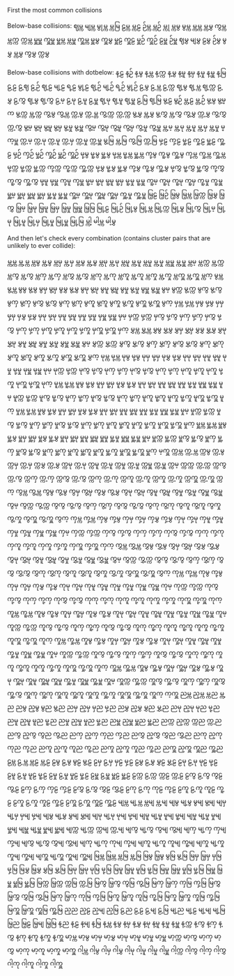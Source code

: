 First the most common collisions

Below-base collisions:
ဈမ္က
မျမ္က
မွုမ္က
မ္ကမြ
ဠမ္က
မ္ကဠ
ဉ်မ္က
မ္ကဉ်
မ္ကု
မ္ကမွ
မွမ္က
မ္ကမ္က
မ္ကမွှ
ကွမ္က
မ္ကက္က
က္ကမ္က
မှူမှူ
ကှူမှူ
မှူမ္က
မ္ကမှူ
ကှူမ္က
မှူမွှ
ကှူမွှ
မှူဠ
ကှူဠ
မှူဉ်
ကှူဉ်
ဠမှူ
ဉ်မှူ
ဈမွှ
မျမွှ
ဠမွှ
ဉ်မွှ
မွမွှ
မ္ကမွှ
ကွမွှ
က္ကမွှ

Below-base collisions with dotbelow:
န့ဠ
န့ဉ်
န့မွ
န့မ္က
န့က္က
န့မွှ
န့မူ
န့မှ
န့မှု
န့မှူ
န့မြ
ဠ့ဠ
ဠ့ဈ
ဠ့ဉ်
ဈ့ဠ
မျ့ဠ
ရ့ဠ
မွု့ဠ
ဈ့ဉ်
မျ့ဉ်
ရ့ဉ်
မွု့ဉ်
ဠ့မွ
ဠ့မ္က
ဠ့က္က
ဈ့မွ
ဈ့မ္က
ဈ့က္က
ဠ့မွှ
ဠ့ကွှ
ဈ့မွှ
ဈ့ကွှ
ဠ့မ့
ဠ့မု
ဠ့မူ
ဠ့မှူ
ဈ့မု
ဈ့မူ
ဈ့မှူ
ဠ့မြ
ဈ့မြ
မွ့ဠ
မွ့ဉ်
မ္တ့ဠ
မ္တ့ဉ်
မွ့မွ
မွ့မ္က
မွ့က္က
မ္က့က္က
ကွ့မွ
ကွ့မ္က
က္က့မွ
က္က့မ္တ
ကွ့က္က
က္က့က္က
မွ့မွှ
မ္က့မွှ
မွ့ကွှ
မ္က့ကွှ
ကွ့မွှ
က္က့မွှ
ကွ့ကွှ
က္က့ကွှ
မွ့မ့
မွ့မု
မွ့မူ
မွ့မှ
မွ့မှု
မွ့မှူ
ကွ့မ့
ကွ့မု
ကွ့မူ
ကွ့မှ
ကွ့မှု
ကွ့မှူ
မ္က့မ့
မ္က့မု
မ္က့မူ
မ္က့မှ
မ္က့မှု
မ္က့မှူ
က္က့မ့
က္က့မု
က္က့မူ
က္က့မှ
က္က့မှု
က္က့မှူ
မွ့မြ
မ္က့မြ
ကွ့မြ
က္က့မြ
မှ့ဠ
ကှ့ဠ
မှု့ဠ
ကှု့ဠ
မှူ့ဠ
ကှူ့ဠ
မှ့ဉ်
ကှ့ဉ်
မှု့ဉ်
ကှု့ဉ်
မှူ့ဉ်
ကှူ့ဉ်
မု့မွ
မူ့မွ
မှူ့မွ
မု့မ္က
မူ့မ္က
မှူ့မ္က
ကု့မွ
ကူ့မွ
ကှူ့မွ
ကု့မ္က
ကှု့မ္က
ကှူ့မ္က
မု့က္က
မူ့က္က
မှူ့က္က
ကု့က္က
ကူ့က္က
ကှူ့က္က
မု့မွှ
မူ့မွှ
မှူ့မွှ
ကု့မွှ
ကူ့မွှ
ကှူ့မွှ
မု့ကွှ
မူ့ကွှ
မှူ့ကွှ
ကု့ကွှ
ကူ့ကွှ
ကှူ့ကွှ
မု့မူ
မု့မှူ
ကု့မူ
ကု့မှူ
မူ့မ့
မူ့မု
မူ့မူ
မူ့မှ
မူ့မှု
မူ့မှူ
ကူ့မ့
ကူ့မု
ကူ့မု
ကူ့မှ
ကူ့မှု
ကူ့မှူ
မှူ့မ့
မှူ့မု
မှူ့မူ
မှူ့မှ
မှူ့မှု
မှူ့မှူ
ကှူ့မ့
ကှူ့မု
ကှူ့မူ
ကှူ့မှ
ကှူ့မှု
ကှူ့မှူ
မြ့ဠ
မြ့ဉ်
မြ့မွ
မြ့မ္က
မြ့က္က
မြ့မွှ
မြ့ကွှ
မြ့မ့
မြ့မု
မြ့မူ
မြ့မှ
မြ့မှု
မြ့မှူ
မြ့မြ
မြု့ဠ
မြု့ဉ်
မြု့မွ
မြု့မ္က
မြု့က္က
မြု့မွှ
မြု့ကွှ
မြု့မ့
မြု့မု
မြု့မူ
မြု့မှ
မြု့မှု
မြု့မှူ
မြု့မြ
မ္ကါ့
မါ့မ္က
မါ့မွှ

And then let's check every combination (contains cluster pairs that are unlikely to ever collide):

မ္ကမ္က မ္က့မ္က မ္ကမွ မ္က့မွ မ္ကမှ မ္က့မှ မ္ကမွှ မ္က့မွှ မ္ကမု မ္က့မု မ္ကမူ မ္က့မူ မ္ကမှု မ္က့မှု မ္ကမှူ မ္က့မှူ မ္ကမ့ မ္ကက္က မ္က့က္က မ္ကကွ မ္က့ကွ မ္ကကှ မ္က့ကှ မ္ကကွှ မ္က့ကွှ မ္ကကု မ္က့ကု မ္ကကူ မ္က့ကူ မ္ကကှု မ္က့ကှု မ္ကကှူ မ္က့ကှူ မ္ကက့ မွမ္က မွ့မ္က မွမွ မွ့မွ မွမှ မွ့မှ မွမွှ မွ့မွှ မွမု မွ့မု မွမူ မွ့မူ မွမှု မွ့မှု မွမှူ မွ့မှူ မွမ့ မွက္က မွ့က္က မွကွ မွ့ကွ မွကှ မွ့ကှ မွကွှ မွ့ကွှ မွကု မွ့ကု မွကူ မွ့ကူ မွကှု မွ့ကှု မွကှူ မွ့ကှူ မွက့ မှမ္က မှ့မ္က မှမွ မှ့မွ မှမှ မှ့မှ မှမွှ မှ့မွှ မှမု မှ့မု မှမူ မှ့မူ မှမှု မှ့မှု မှမှူ မှ့မှူ မှမ့ မှက္က မှ့က္က မှကွ မှ့ကွ မှကှ မှ့ကှ မှကွှ မှ့ကွှ မှကု မှ့ကု မှကူ မှ့ကူ မှကှု မှ့ကှု မှကှူ မှ့ကှူ မှက့ မွှမ္က မွှ့မ္က မွှမွ မွှ့မွ မွှမှ မွှ့မှ မွှမွှ မွှ့မွှ မွှမု မွှ့မု မွှမူ မွှ့မူ မွှမှု မွှ့မှု မွှမှူ မွှ့မှူ မွှမ့ မွှက္က မွှ့က္က မွှကွ မွှ့ကွ မွှကှ မွှ့ကှ မွှကွှ မွှ့ကွှ မွှကု မွှ့ကု မွှကူ မွှ့ကူ မွှကှု မွှ့ကှု မွှကှူ မွှ့ကှူ မွှက့ မုမ္က မု့မ္က မုမွ မု့မွ မုမှ မု့မှ မုမွှ မု့မွှ မုမု မု့မု မုမူ မု့မူ မုမှု မု့မှု မုမှူ မု့မှူ မုမ့ မုက္က မု့က္က မုကွ မု့ကွ မုကှ မု့ကှ မုကွှ မု့ကွှ မုကု မု့ကု မုကူ မု့ကူ မုကှု မု့ကှု မုကှူ မု့ကှူ မုက့ မူမ္က မူ့မ္က မူမွ မူ့မွ မူမှ မူ့မှ မူမွှ မူ့မွှ မူမု မူ့မု မူမူ မူ့မူ မူမှု မူ့မှု မူမှူ မူ့မှူ မူမ့ မူက္က မူ့က္က မူကွ မူ့ကွ မူကှ မူ့ကှ မူကွှ မူ့ကွှ မူကု မူ့ကု မူကူ မူ့ကူ မူကှု မူ့ကှု မူကှူ မူ့ကှူ မူက့ မှုမ္က မှု့မ္က မှုမွ မှု့မွ မှုမှ မှု့မှ မှုမွှ မှု့မွှ မှုမု မှု့မု မှုမူ မှု့မူ မှုမှု မှု့မှု မှုမှူ မှု့မှူ မှုမ့ မှုက္က မှု့က္က မှုကွ မှု့ကွ မှုကှ မှု့ကှ မှုကွှ မှု့ကွှ မှုကု မှု့ကု မှုကူ မှု့ကူ မှုကှု မှု့ကှု မှုကှူ မှု့ကှူ မှုက့ မှူမ္က မှူ့မ္က မှူမွ မှူ့မွ မှူမှ မှူ့မှ မှူမွှ မှူ့မွှ မှူမု မှူ့မု မှူမူ မှူ့မူ မှူမှု မှူ့မှု မှူမှူ မှူ့မှူ မှူမ့ မှူက္က မှူ့က္က မှူကွ မှူ့ကွ မှူကှ မှူ့ကှ မှူကွှ မှူ့ကွှ မှူကု မှူ့ကု မှူကူ မှူ့ကူ မှူကှု မှူ့ကှု မှူကှူ မှူ့ကှူ မှူက့ မ့ကှူ က္ကမ္က က္က့မ္က က္ကမွ က္က့မွ က္ကမှ က္က့မှ က္ကမွှ က္က့မွှ က္ကမု က္က့မု က္ကမူ က္က့မူ က္ကမှု က္က့မှု က္ကမှူ က္က့မှူ က္ကမ့ က္ကက္က က္က့က္က က္ကကွ က္က့ကွ က္ကကှ က္က့ကှ က္ကကွှ က္က့ကွှ က္ကကု က္က့ကု က္ကကူ က္က့ကူ က္ကကှု က္က့ကှု က္ကကှူ က္က့ကှူ က္ကက့ ကွမ္က ကွ့မ္က ကွမွ ကွ့မွ ကွမှ ကွ့မှ ကွမွှ ကွ့မွှ ကွမု ကွ့မု ကွမူ ကွ့မူ ကွမှု ကွ့မှု ကွမှူ ကွ့မှူ ကွမ့ ကွက္က ကွ့က္က ကွကွ ကွ့ကွ ကွကှ ကွ့ကှ ကွကွှ ကွ့ကွှ ကွကု ကွ့ကု ကွကူ ကွ့ကူ ကွကှု ကွ့ကှု ကွကှူ ကွ့ကှူ ကွက့ ကှမ္က ကှ့မ္က ကှမွ ကှ့မွ ကှမှ ကှ့မှ ကှမွှ ကှ့မွှ ကှမု ကှ့မု ကှမူ ကှ့မူ ကှမှု ကှ့မှု ကှမှူ ကှ့မှူ ကှမ့ ကှက္က ကှ့က္က ကှကွ ကှ့ကွ ကှကှ ကှ့ကှ ကှကွှ ကှ့ကွှ ကှကု ကှ့ကု ကှကူ ကှ့ကူ ကှကှု ကှ့ကှု ကှကှူ ကှ့ကှူ ကှက့ ကွှမ္က ကွှ့မ္က ကွှမွ ကွှ့မွ ကွှမှ ကွှ့မှ ကွှမွှ ကွှ့မွှ ကွှမု ကွှ့မု ကွှမူ ကွှ့မူ ကွှမှု ကွှ့မှု ကွှမှူ ကွှ့မှူ ကွှမ့ ကွှက္က ကွှ့က္က ကွှကွ ကွှ့ကွ ကွှကှ ကွှ့ကှ ကွှကွှ ကွှ့ကွှ ကွှကု ကွှ့ကု ကွှကူ ကွှ့ကူ ကွှကှု ကွှ့ကှု ကွှကှူ ကွှ့ကှူ ကွှက့ ကုမ္က ကု့မ္က ကုမွ ကု့မွ ကုမှ ကု့မှ ကုမွှ ကု့မွှ ကုမု ကု့မု ကုမူ ကု့မူ ကုမှု ကု့မှု ကုမှူ ကု့မှူ ကုမ့ ကုက္က ကု့က္က ကုကွ ကု့ကွ ကုကှ ကု့ကှ ကုကွှ ကု့ကွှ ကုကု ကု့ကု ကုကူ ကု့ကူ ကုကှု ကု့ကှု ကုကှူ ကု့ကှူ ကုက့ ကူမ္က ကူ့မ္က ကူမွ ကူ့မွ ကူမှ ကူ့မှ ကူမွှ ကူ့မွှ ကူမု ကူ့မု ကူမူ ကူ့မူ ကူမှု ကူ့မှု ကူမှူ ကူ့မှူ ကူမ့ ကူက္က ကူ့က္က ကူကွ ကူ့ကွ ကူကှ ကူ့ကှ ကူကွှ ကူ့ကွှ ကူကု ကူ့ကု ကူကူ ကူ့ကူ ကူကှု ကူ့ကှု ကူကှူ ကူ့ကှူ ကူက့ ကှုမ္က ကှု့မ္က ကှုမွ ကှု့မွ ကှုမှ ကှု့မှ ကှုမွှ ကှု့မွှ ကှုမု ကှု့မု ကှုမူ ကှု့မူ ကှုမှု ကှု့မှု ကှုမှူ ကှု့မှူ ကှုမ့ ကှုက္က ကှု့က္က ကှုကွ ကှု့ကွ ကှုကှ ကှု့ကှ ကှုကွှ ကှု့ကွှ ကှုကု ကှု့ကု ကှုကူ ကှု့ကူ ကှုကှု ကှု့ကှု ကှုကှူ ကှု့ကှူ ကှုက့ ကှူမ္က ကှူ့မ္က ကှူမွ ကှူ့မွ ကှူမှ ကှူ့မှ ကှူမွှ ကှူ့မွှ ကှူမု ကှူ့မု ကှူမူ ကှူ့မူ ကှူမှု ကှူ့မှု ကှူမှူ ကှူ့မှူ ကှူမ့ ကှူက္က ကှူ့က္က ကှူကွ ကှူ့ကွ ကှူကှ ကှူ့ကှ ကှူကွှ ကှူ့ကွှ ကှူကု ကှူ့ကု ကှူကူ ကှူ့ကူ ကှူကှု ကှူ့ကှု ကှူကှူ ကှူ့ကှူ ကှူက့ က့ကှူ ညမ္က ည့မ္က မ္ကည မ္က့ည ညမွ ည့မွ မွည မွ့ည ညမှ ည့မှ မှည မှ့ည ညမွှ ည့မွှ မွှည မွှ့ည ညမု ည့မု မုည မု့ည ညမူ ည့မူ မူည မူ့ည ညမှု ည့မှု မှုည မှု့ည ညမှူ ည့မှူ မှူည မှူ့ည ညက္က ည့က္က က္ကည က္က့ည ညကွ ည့ကွ ကွည ကွ့ည ညကှ ည့ကှ ကှည ကှ့ည ညကွှ ည့ကွှ ကွှည ကွှ့ည ညကု ည့ကု ကုည ကု့ည ညကူ ည့ကူ ကူည ကူ့ည ညကှု ည့ကှု ကှုည ကှု့ည ညကှူ ည့ကှူ ကှူည ကှူ့ည ဠမ္က ဠ့မ္က မ္ကဠ မ္က့ဠ ဠမွ ဠ့မွ မွဠ မွ့ဠ ဠမှ ဠ့မှ မှဠ မှ့ဠ ဠမွှ ဠ့မွှ မွှဠ မွှ့ဠ ဠမု ဠ့မု မုဠ မု့ဠ ဠမူ ဠ့မူ မူဠ မူ့ဠ ဠမှု ဠ့မှု မှုဠ မှု့ဠ ဠမှူ ဠ့မှူ မှူဠ မှူ့ဠ ဠက္က ဠ့က္က က္ကဠ က္က့ဠ ဠကွ ဠ့ကွ ကွဠ ကွ့ဠ ဠကှ ဠ့ကှ ကှဠ ကှ့ဠ ဠကွှ ဠ့ကွှ ကွှဠ ကွှ့ဠ ဠကု ဠ့ကု ကုဠ ကု့ဠ ဠကူ ဠ့ကူ ကူဠ ကူ့ဠ ဠကှု ဠ့ကှု ကှုဠ ကှု့ဠ ဠကှူ ဠ့ကှူ ကှူဠ ကှူ့ဠ မျမ္က မျ့မ္က မ္ကမျ မ္က့မျ မျမွ မျ့မွ မွမျ မွ့မျ မျမှ မျ့မှ မှမျ မှ့မျ မျမွှ မျ့မွှ မွှမျ မွှ့မျ မျမု မျ့မု မုမျ မု့မျ မျမူ မျ့မူ မူမျ မူ့မျ မျမှု မျ့မှု မှုမျ မှု့မျ မျမှူ မျ့မှူ မှူမျ မှူ့မျ မျက္က မျ့က္က က္ကမျ က္က့မျ မျကွ မျ့ကွ ကွမျ ကွ့မျ မျကှ မျ့ကှ ကှမျ ကှ့မျ မျကွှ မျ့ကွှ ကွှမျ ကွှ့မျ မျကု မျ့ကု ကုမျ ကု့မျ မျကူ မျ့ကူ ကူမျ ကူ့မျ မျကှု မျ့ကှု ကှုမျ ကှု့မျ မျကှူ မျ့ကှူ ကှူမျ ကှူ့မျ မြမ္က မြ့မ္က မ္ကမြ မ္က့မြ မြမွ မြ့မွ မွမြ မွ့မြ မြမှ မြ့မှ မှမြ မှ့မြ မြမွှ မြ့မွှ မွှမြ မွှ့မြ မြမု မြ့မု မုမြ မု့မြ မြမူ မြ့မူ မူမြ မူ့မြ မြမှု မြ့မှု မှုမြ မှု့မြ မြမှူ မြ့မှူ မှူမြ မှူ့မြ မြက္က မြ့က္က က္ကမြ က္က့မြ မြကွ မြ့ကွ ကွမြ ကွ့မြ မြကှ မြ့ကှ ကှမြ ကှ့မြ မြကွှ မြ့ကွှ ကွှမြ ကွှ့မြ မြကု မြ့ကု ကုမြ ကု့မြ မြကူ မြ့ကူ ကူမြ ကူ့မြ မြကှု မြ့ကှု ကှုမြ ကှု့မြ မြကှူ မြ့ကှူ ကှူမြ ကှူ့မြ ည့ည ည့ဠ ည့မျ ည့မြ ဠ့ည ဠ့ဠ ဠ့မျ ဠ့မြ မျ့ည မျ့ဠ မျ့မျ မျ့မြ မြ့ည မြ့ဠ မြ့မျ မြ့မြ န့ည န့ဠ န့မျ န့မြ န့မ္က န့မွ န့မှ န့မွှ န့မု န့မူ န့မှု န့မှူ န့က္က န့ကွ န့ကှ န့ကွှ န့ကု န့ကူ န့ကှု န့ကှူ မာ့မ္က မာ့မွ မာ့မှ မာ့မွှ မာ့မု မာ့မူ မာ့မှု မာ့မှူ မာ့က္က မာ့ကွ မာ့ကှ မာ့ကွှ မာ့ကု မာ့ကူ မာ့ကှု မာ့ကှူ ဂါ့မ္က ဂါ့မွ ဂါ့မှ ဂါ့မွှ ဂါ့မု ဂါ့မူ ဂါ့မှု ဂါ့မှူ ဂါ့က္က ဂါ့ကွ ဂါ့ကှ ဂါ့ကွှ ဂါ့ကု ဂါ့ကူ ဂါ့ကှု ဂါ့ကှူ 
